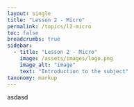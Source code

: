 ```yaml
---
layout: single
title: "Lesson 2 - Micro"
permalink: /topics/l2-micro
toc: false
breadcrumbs: true
sidebar:
  - title: "Lesson 2 - Micro"
    image: /assets/images/logo.png
    image_alt: "image"
    text: "Introduction to the subject"
taxonomy: markup
---
```


asdasd